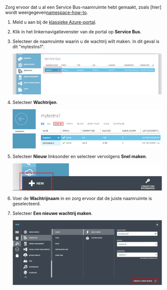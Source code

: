 Zorg ervoor dat u al een Service Bus-naamruimte hebt gemaakt, zoals [hier] wordt weergegeven[namespace-how-to].

1. Meld u aan bij de [klassieke Azure-portal][classic-portal].

2. Klik in het linkernavigatievenster van de portal op **Service Bus**.

3. Selecteer de naamruimte waarin u de wachtrij wilt maken. In dit geval is dit "mytestns1".

    ![Een naamruimte selecteren][select-namespace]

4. Selecteer **Wachtrijen**.

    ![Selecteer Wachtrijen][select-queue]

5. Selecteer **Nieuw** linksonder en selecteer vervolgens **Snel maken**.

    ![Selecteer Nieuw][select-new]

6. Voer de **Wachtrijnaam** in en zorg ervoor dat de juiste naamruimte is geselecteerd.

7. Selecteer **Een nieuwe wachtrij maken**.

    ![Een wachtrij maken][create-queue]

[select-namespace]: ./media/service-bus-create-queue-portal/select-namespace.png
[select-queue]: ./media/service-bus-create-queue-portal/select-queue.png
[select-new]: ./media/service-bus-create-queue-portal/select-new.png
[create-queue]: ./media/service-bus-create-queue-portal/create-queue.png

[namespace-how-to]: ../articles/service-bus/service-bus-create-namespace-portal.md
[classic-portal]: https://manage.windowsazure.com


<!--HONumber=ago16_HO4-->


